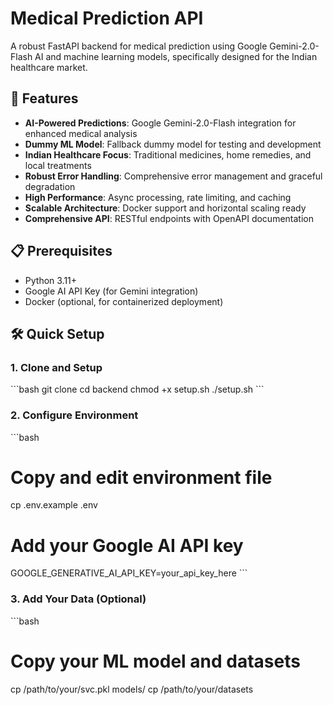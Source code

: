 # Medical Prediction API

A robust FastAPI backend for medical prediction using Google Gemini-2.0-Flash AI and machine learning models, specifically designed for the Indian healthcare market.

## 🚀 Features

- **AI-Powered Predictions**: Google Gemini-2.0-Flash integration for enhanced medical analysis
- **Dummy ML Model**: Fallback dummy model for testing and development
- **Indian Healthcare Focus**: Traditional medicines, home remedies, and local treatments
- **Robust Error Handling**: Comprehensive error management and graceful degradation
- **High Performance**: Async processing, rate limiting, and caching
- **Scalable Architecture**: Docker support and horizontal scaling ready
- **Comprehensive API**: RESTful endpoints with OpenAPI documentation

## 📋 Prerequisites

- Python 3.11+
- Google AI API Key (for Gemini integration)
- Docker (optional, for containerized deployment)

## 🛠️ Quick Setup

### 1. Clone and Setup

\`\`\`bash
git clone <repository>
cd backend
chmod +x setup.sh
./setup.sh
\`\`\`

### 2. Configure Environment

\`\`\`bash
# Copy and edit environment file
cp .env.example .env

# Add your Google AI API key
GOOGLE_GENERATIVE_AI_API_KEY=your_api_key_here
\`\`\`

### 3. Add Your Data (Optional)

\`\`\`bash
# Copy your ML model and datasets
cp /path/to/your/svc.pkl models/
cp /path/to/your/datasets
